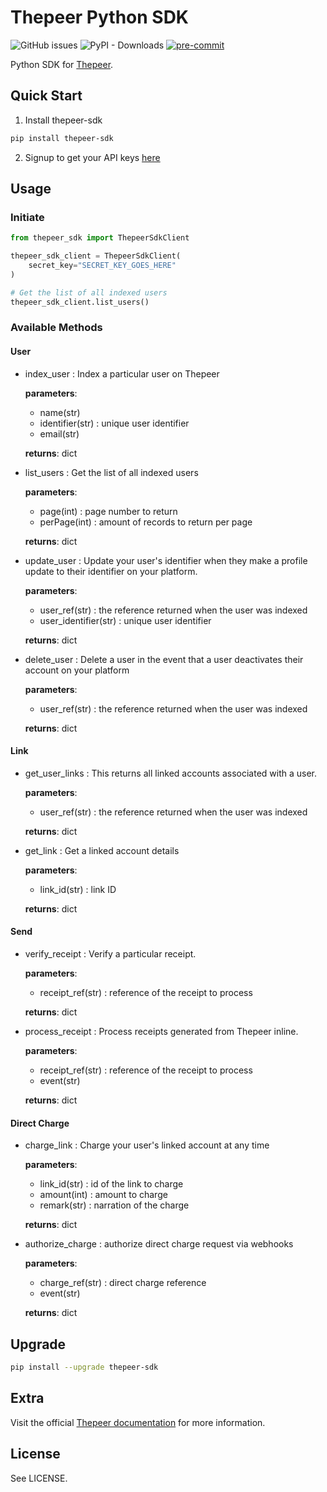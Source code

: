 # Thepeer Python SDK

![GitHub issues](https://img.shields.io/github/issues/Emmarex/thepeer-sdk-python)
![PyPI - Downloads](https://img.shields.io/pypi/dm/thepeer-sdk)
[![pre-commit](https://img.shields.io/badge/pre--commit-enabled-brightgreen?logo=pre-commit&logoColor=white)](https://github.com/pre-commit/pre-commit)

Python SDK for [Thepeer](https://thepeer.co/).

## Quick Start

1. Install thepeer-sdk

```bash
pip install thepeer-sdk
```

2. Signup to get your API keys [here](https://dashboard.thepeer.co/login)

## Usage


### Initiate
```python
from thepeer_sdk import ThepeerSdkClient

thepeer_sdk_client = ThepeerSdkClient(
    secret_key="SECRET_KEY_GOES_HERE"
)

# Get the list of all indexed users
thepeer_sdk_client.list_users()
```

### Available Methods
#### User
- index_user
    : Index a particular user on Thepeer
    
    **parameters**:
    - name(str)
    - identifier(str)
    : unique user identifier
    - email(str)
    
    **returns**: dict

- list_users
    : Get the list of all indexed users
    
    **parameters**:
    - page(int)
    : page number to return
    - perPage(int)
    : amount of records to return per page
    
    **returns**: dict

- update_user
    : Update your user's identifier when they make a profile update to their identifier on your platform.
    
    **parameters**:
    - user_ref(str)
    : the reference returned when the user was indexed
    - user_identifier(str)
    : unique user identifier
    
    **returns**: dict

- delete_user
    : Delete a user in the event that a user deactivates their account on your platform
    
    **parameters**:
    - user_ref(str)
    : the reference returned when the user was indexed
    
    **returns**: dict

#### Link
- get_user_links
    : This returns all linked accounts associated with a user.
    
    **parameters**:
    - user_ref(str)
    : the reference returned when the user was indexed
    
    **returns**: dict

- get_link
    : Get a linked account details
    
    **parameters**:
    - link_id(str)
    : link ID
    
    **returns**: dict

#### Send
- verify_receipt
    : Verify a particular receipt.
    
    **parameters**:
    - receipt_ref(str)
    : reference of the receipt to process
    
    **returns**: dict

- process_receipt
    : Process receipts generated from Thepeer inline.
    
    **parameters**:
    - receipt_ref(str)
    : reference of the receipt to process
    - event(str)
    
    **returns**: dict

#### Direct Charge
- charge_link
    : Charge your user's linked account at any time
    
    **parameters**:
    - link_id(str)
    : id of the link to charge
    - amount(int)
    : amount to charge
    - remark(str)
    : narration of the charge
    
    **returns**: dict

- authorize_charge
    : authorize direct charge request via webhooks
    
    **parameters**:
    - charge_ref(str)
    : direct charge reference
    - event(str)
    
    **returns**: dict

## Upgrade

```bash
pip install --upgrade thepeer-sdk
```

## Extra

Visit the official [Thepeer documentation](https://docs.thepeer.co/) for more information.


## License
See LICENSE.
